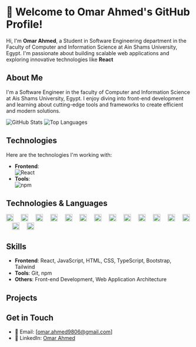 # 👋 Welcome to Omar Ahmed's GitHub Profile!

Hi, I'm **Omar Ahmed**, a Student in Software Engineering department in the Faculty of Computer and Information Science at Ain Shams University, Egypt. I'm passionate about building scalable web applications and exploring innovative technologies like **React**
## About Me
I'm a Software Engineer in the faculty of Computer and Information Science at Ais Shams University, Egypt. I enjoy diving into front-end development and learning about cutting-edge tools and frameworks to create efficient and modern solutions.

![GitHub Stats](https://github-readme-stats.vercel.app/api?username=OmarCoder9&show_icons=true&theme=radical)
![Top Languages](https://github-readme-stats.vercel.app/api/top-langs/?username=OmarCoder9&layout=compact&theme=radical)

## Technologies
Here are the technologies I'm working with:

- **Frontend**:  
  ![React](https://img.shields.io/badge/React-61DAFB?style=for-the-badge&logo=react&logoColor=black)  
- **Tools**:   
  ![npm](https://img.shields.io/badge/npm-CB3837?style=for-the-badge&logo=npm&logoColor=white)  

## Technologies & Languages
<div align="left">
  <img src="https://cdn.jsdelivr.net/gh/devicons/devicon/icons/git/git-original.svg" height="20" alt="git logo" />
  <img width="12" />
  <img src="https://cdn.jsdelivr.net/gh/devicons/devicon/icons/c/c-original.svg" height="20" alt="c logo" />
  <img width="12" />
  <img src="https://cdn.jsdelivr.net/gh/devicons/devicon/icons/cplusplus/cplusplus-original.svg" height="20" alt="cplusplus logo" />
  <img width="12" />
  <img src="https://cdn.jsdelivr.net/gh/devicons/devicon/icons/html5/html5-original.svg" height="20" alt="html5 logo" />
  <img width="12" />
  <img src="https://cdn.jsdelivr.net/gh/devicons/devicon/icons/css3/css3-original.svg" height="20" alt="css3 logo" />
  <img width="12" />
  <img src="https://cdn.jsdelivr.net/gh/devicons/devicon/icons/javascript/javascript-original.svg" height="20" alt="javascript logo" />
  <img width="12" />
  <img src="https://cdn.jsdelivr.net/gh/devicons/devicon/icons/bootstrap/bootstrap-original.svg" height="20" alt="bootstrap logo" />
  <img width="12" />
  <img src="https://cdn.jsdelivr.net/gh/devicons/devicon/icons/typescript/typescript-original.svg" height="20" alt="typescript logo" />
  <img width="12" />
  <img src="https://cdn.jsdelivr.net/gh/devicons/devicon/icons/react/react-original.svg" height="20" alt="react logo" />
  <img width="12" />
  <img src="https://cdn.jsdelivr.net/gh/devicons/devicon/icons/npm/npm-original-wordmark.svg" height="20" alt="npm logo" />
  <img width="12" />
  <img src="https://cdn.jsdelivr.net/gh/devicons/devicon/icons/python/python-original.svg" height="20" alt="python logo" />
  <img width="12" />
  <img src="https://cdn.jsdelivr.net/gh/devicons/devicon/icons/mysql/mysql-original.svg" height="20" alt="mysql logo" />
    <img width="12" />
  <img src="https://cdn.jsdelivr.net/gh/devicons/devicon/icons/sql/sql-original.svg" height="20" alt="sql logo" />
  <img width="12" />
  <img src="https://cdn.jsdelivr.net/gh/devicons/devicon/icons/java/java-original.svg" height="20" alt="java logo" />
  <img width="12" />
  <img src="https://cdn.jsdelivr.net/gh/devicons/devicon/icons/microsoftsqlserver/microsoftsqlserver-plain.svg" height="20" alt="sql server logo" />
</div>

## Skills
- **Frontend**: React, JavaScript, HTML, CSS, TypeScript, Bootstrap, Tailwind
- **Tools**: Git, npm
- **Others**: Front-end Development, Web Application Architecture

## Projects
<!-- Add your projects here -->

## Get in Touch
- 📧 Email: [omar.ahmed9806@gmail.com]
- 🔗 LinkedIn: [Omar Ahmed](https://www.linkedin.com/in/omar-ahmed-a45a50326/)
